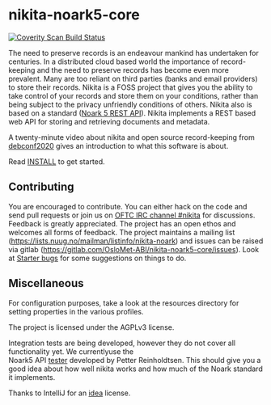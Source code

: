 # nikita-noark5-core

<a href="https://scan.coverity.com/projects/hioa-abi-nikita-noark5-core">
  <img alt="Coverity Scan Build Status"
       src="https://scan.coverity.com/projects/12784/badge.svg"/>
</a>

The need to preserve records is an endeavour mankind has undertaken for centuries. In a distributed cloud based world
the importance of record-keeping and the need to preserve records has become even more prevalent. Many are too reliant
on third parties (banks and email providers) to store their records. Nikita is a FOSS project that gives you the ability
to take control of your records and store them on your conditions, rather than being subject to the privacy unfriendly
conditions of others. Nikita also is based on a
standard ([Noark 5 REST API](https://github.com/arkivverket/noark5-tjenestegrensesnitt-standard)). Nikita implements a
REST based web API for storing and retrieving documents and metadata.

A twenty-minute video about nikita and open source record-keeping
from [debconf2020](https://debconf20.debconf.org/talks/58-flexible-record-keeping-in-a-foss-world/) gives an
introduction to what this software is about.

Read [INSTALL](docs/general/Install.md) to get started.

## Contributing

You are encouraged to contribute. You can either hack on the code and send pull requests or join us on
[OFTC IRC channel #nikita](https://webchat.oftc.net/?randomnick=1&channels=%23nikita&uio=d4)
for discussions. Feedback is greatly appreciated. The project has an open ethos and welcomes all forms of feedback. The
project maintains a mailing list
(https://lists.nuug.no/mailman/listinfo/nikita-noark) and issues can be raised 
via gitlab (https://gitlab.com/OsloMet-ABI/nikita-noark5-core/issues). Look at
[Starter bugs](./docs/general/Starter-bugs.md) for some suggestions on things
to do.

## Miscellaneous

For configuration purposes, take a look at the resources directory for setting properties in the various profiles.

The project is licensed under the AGPLv3 license.

Integration tests are being developed, however they do not cover all functionality yet. We currentlyuse the  
Noark5 API [tester](https://github.com/petterreinholdtsen/noark5-tester) developed by Petter Reinholdtsen. This should
give you a good idea about how well nikita works and how much of the Noark standard it implements.

Thanks to IntelliJ for an [idea](https://www.jetbrains.com/idea/) license.

